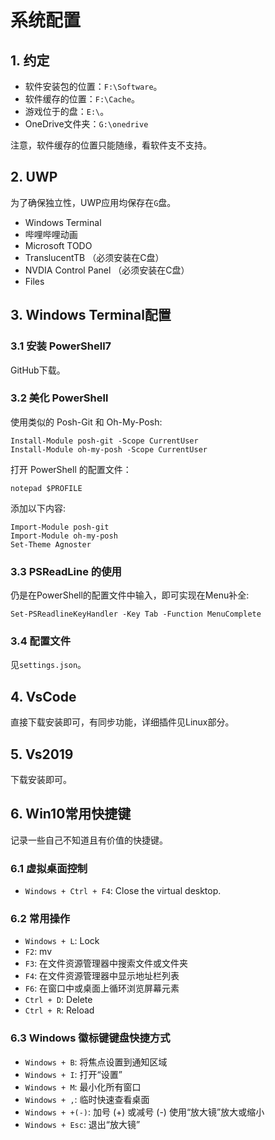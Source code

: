 # 系统配置

## 1. 约定

+ 软件安装包的位置：`F:\Software`。
+ 软件缓存的位置：`F:\Cache`。
+ 游戏位于的盘：`E:\`。
+ OneDrive文件夹：`G:\onedrive`

注意，软件缓存的位置只能随缘，看软件支不支持。

## 2. UWP

为了确保独立性，UWP应用均保存在`G`盘。

+ Windows Terminal
+ 哔哩哔哩动画
+ Microsoft TODO
+ TranslucentTB （必须安装在C盘）
+ NVDIA Control Panel （必须安装在C盘）
+ Files

## 3. Windows Terminal配置

### 3.1 安装 PowerShell7

GitHub下载。

### 3.2 美化 PowerShell

使用类似的 Posh-Git 和 Oh-My-Posh:

```shell
Install-Module posh-git -Scope CurrentUser
Install-Module oh-my-posh -Scope CurrentUser
```

打开 PowerShell 的配置文件：

```shell
notepad $PROFILE
```

添加以下内容:

```shell
Import-Module posh-git 
Import-Module oh-my-posh 
Set-Theme Agnoster
```

### 3.3 PSReadLine 的使用

仍是在PowerShell的配置文件中输入，即可实现在Menu补全:

```shell
Set-PSReadlineKeyHandler -Key Tab -Function MenuComplete
```

### 3.4 配置文件

见`settings.json`。

## 4. VsCode

直接下载安装即可，有同步功能，详细插件见Linux部分。

## 5. Vs2019

下载安装即可。

## 6. Win10常用快捷键

记录一些自己不知道且有价值的快捷键。

### 6.1 虚拟桌面控制

+ `Windows + Ctrl + F4`: Close the virtual desktop.

### 6.2 常用操作

+ `Windows + L`: Lock
+ `F2`: mv
+ `F3`: 在文件资源管理器中搜索文件或文件夹
+ `F4`: 在文件资源管理器中显示地址栏列表
+ `F6`: 在窗口中或桌面上循环浏览屏幕元素
+ `Ctrl + D`: Delete
+ `Ctrl + R`: Reload

### 6.3 Windows 徽标键键盘快捷方式

+ `Windows + B`: 将焦点设置到通知区域
+ `Windows + I`: 打开“设置”
+ `Windows + M`: 最小化所有窗口
+ `Windows + ,`: 临时快速查看桌面
+ `Windows + +(-)`: 加号 (+) 或减号 (-) 使用“放大镜”放大或缩小
+ `Windows + Esc`: 退出“放大镜”
